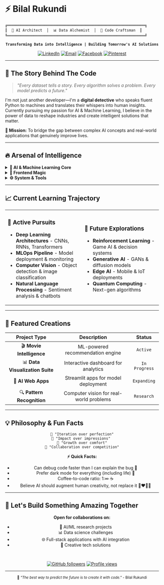 # ⚡ Bilal Rukundi

```ascii
╔═══════════════════════════════════════════════════════════════╗
║  🧠 AI Architect  │  📊 Data Alchemist  │  🚀 Code Craftsman  ║
╚═══════════════════════════════════════════════════════════════╝
```

<div align="center">

**`Transforming Data into Intelligence | Building Tomorrow's AI Solutions`**

[![LinkedIn](https://img.shields.io/badge/💼-LinkedIn-0A66C2?style=flat-square&logo=linkedin)](https://linkedin.com/in/bilal-rukundi)
[![Email](https://img.shields.io/badge/📧-Email-EA4335?style=flat-square&logo=gmail)](mailto:bilalrukund1658@gmail.com)
[![Facebook](https://img.shields.io/badge/👥-Facebook-1877F2?style=flat-square&logo=facebook)](https://facebook.com/Bilal-Rukundi)
[![Pinterest](https://img.shields.io/badge/📌-Pinterest-BD081C?style=flat-square&logo=pinterest)](https://pinterest.com/WaynBil)

</div>

---

## 🌟 The Story Behind The Code

> *"Every dataset tells a story. Every algorithm solves a problem. Every model predicts a future."*

I'm not just another developer—I'm a **digital detective** who speaks fluent Python to machines and translates their whispers into human insights. Currently pursuing my passion for AI & Machine Learning, I believe in the power of data to reshape industries and create intelligent solutions that matter.

**🎯 Mission:** To bridge the gap between complex AI concepts and real-world applications that genuinely improve lives.

---

## 🔥 Arsenal of Intelligence

<details>
<summary><b>🤖 AI & Machine Learning Core</b></summary>

```python
tech_stack = {
    "brain": ["TensorFlow", "PyTorch", "Scikit-learn"],
    "data_wrangling": ["Pandas", "NumPy", "Polars"],
    "visualization": ["Matplotlib", "Seaborn", "Plotly"],
    "deployment": ["Flask", "FastAPI", "Streamlit"],
    "specialty": ["Computer Vision", "NLP", "Time Series"]
}
```

![Python](https://img.shields.io/badge/Python-3776AB?style=flat-square&logo=python&logoColor=white)
![TensorFlow](https://img.shields.io/badge/TensorFlow-FF6F00?style=flat-square&logo=tensorflow&logoColor=white)
![scikit-learn](https://img.shields.io/badge/scikit--learn-F7931E?style=flat-square&logo=scikit-learn&logoColor=white)
![Pandas](https://img.shields.io/badge/Pandas-150458?style=flat-square&logo=pandas&logoColor=white)
![NumPy](https://img.shields.io/badge/NumPy-013243?style=flat-square&logo=numpy&logoColor=white)

</details>

<details>
<summary><b>🎨 Frontend Magic</b></summary>

```javascript
const frontend_skills = {
    frameworks: ["React", "React Native", "Next.js"],
    styling: ["TailwindCSS", "DaisyUI", "Styled Components"],
    tools: ["Vite", "Webpack", "Figma"],
    passion: "Creating beautiful interfaces for AI applications"
};
```

![React](https://img.shields.io/badge/React-61DAFB?style=flat-square&logo=react&logoColor=black)
![JavaScript](https://img.shields.io/badge/JavaScript-F7DF1E?style=flat-square&logo=javascript&logoColor=black)
![TailwindCSS](https://img.shields.io/badge/Tailwind_CSS-06B6D4?style=flat-square&logo=tailwind-css&logoColor=white)
![React Native](https://img.shields.io/badge/React_Native-61DAFB?style=flat-square&logo=react&logoColor=black)

</details>

<details>
<summary><b>⚙️ System & Tools</b></summary>

```bash
# My development environment
OS: "Linux/Windows Dual Boot"
Editor: "VS Code with AI extensions"
Version_Control: "Git + GitHub"
Cloud: "Vercel, Netlify, Heroku"
Design: "Figma, Canva, Blender"
```

![Java](https://img.shields.io/badge/Java-ED8B00?style=flat-square&logo=openjdk&logoColor=white)
![C](https://img.shields.io/badge/C-A8B9CC?style=flat-square&logo=c&logoColor=black)
![Vercel](https://img.shields.io/badge/Vercel-000000?style=flat-square&logo=vercel&logoColor=white)
![Figma](https://img.shields.io/badge/Figma-F24E1E?style=flat-square&logo=figma&logoColor=white)

</details>

---

## 📈 Current Learning Trajectory

<table>
<tr>
<td width="50%">

### 🎯 Active Pursuits
- **Deep Learning Architectures** - CNNs, RNNs, Transformers
- **MLOps Pipeline** - Model deployment & monitoring
- **Computer Vision** - Object detection & image classification
- **Natural Language Processing** - Sentiment analysis & chatbots

</td>
<td width="50%">

### 🔮 Future Explorations
- **Reinforcement Learning** - Game AI & decision systems
- **Generative AI** - GANs & diffusion models
- **Edge AI** - Mobile & IoT deployments
- **Quantum Computing** - Next-gen algorithms

</td>
</tr>
</table>

---

## 🎪 Featured Creations

<div align="center">

| Project Type | Description | Status |
|:------------:|:-----------:|:------:|
| 🎬 **Movie Intelligence** | ML-powered recommendation engine | `Active` |
| 📊 **Data Visualization Suite** | Interactive dashboard for analytics | `In Progress` |
| 🤖 **AI Web Apps** | Streamlit apps for model deployment | `Expanding` |
| 🔍 **Pattern Recognition** | Computer vision for real-world problems | `Research` |

</div>

---

## 💡 Philosophy & Fun Facts

<div align="center">

```
🔄 "Iteration over perfection"
🎯 "Impact over impressions" 
🌱 "Growth over comfort"
🤝 "Collaboration over competition"
```

**⚡ Quick Facts:**
- Can debug code faster than I can explain the bug 🐛
- Prefer dark mode for everything (including life) 🌙
- Coffee-to-code ratio: 1:∞ ☕
- Believe AI should augment human creativity, not replace it 🤖❤️👨‍💻

</div>

---

## 🚀 Let's Build Something Amazing Together

<div align="center">

**Open for collaborations on:**
- 🧠 AI/ML research projects
- 📊 Data science challenges
- 🌐 Full-stack applications with AI integration
- 🎨 Creative tech solutions

<br>

[![GitHub followers](https://img.shields.io/github/followers/Wayn-Git?style=social)](https://github.com/Wayn-Git)
[![Profile views](https://komarev.com/ghpvc/?username=Wayn-Git&color=blueviolet&style=flat-square)](https://github.com/Wayn-Git)

---

<sub>💭 *"The best way to predict the future is to create it with code."* - Bilal Rukundi</sub>

</div>
